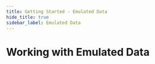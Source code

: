 ```yaml
---
title: Getting Started - Emulated Data
hide_title: true
sidebar_label: Emulated Data
---
```


# Working with Emulated Data
